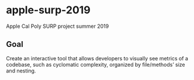# apple-surp-2019
Apple Cal Poly SURP project summer 2019

## Goal
Create an interactive tool that allows developers to visually see metrics of a codebase, such as cyclomatic complexity, organized by file/methods’ size and nesting.
